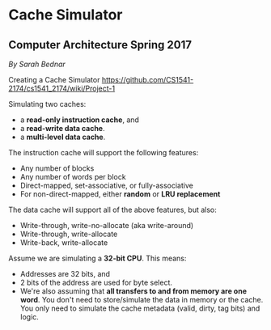 # Cache Simulator
## Computer Architecture Spring 2017 
*By Sarah Bednar*

Creating a Cache Simulator
https://github.com/CS1541-2174/cs1541_2174/wiki/Project-1

Simulating two caches:

- a **read-only instruction cache**, and
- a **read-write data cache**.
- a **multi-level data cache**.

The instruction cache will support the following features:

- Any number of blocks
- Any number of words per block
- Direct-mapped, set-associative, or fully-associative
- For non-direct-mapped, either **random** or **LRU replacement**

The data cache will support all of the above features, but also:

- Write-through, write-no-allocate (aka write-around)
- Write-through, write-allocate
- Write-back, write-allocate

Assume we are simulating a **32-bit CPU**. This means:

- Addresses are 32 bits, and
- 2 bits of the address are used for byte select.
- We're also assuming that **all transfers to and from memory are one word**.
You don't need to store/simulate the data in memory or the cache. You only need to simulate the cache metadata (valid, dirty, tag bits) and logic.
